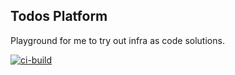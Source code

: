 ## Todos Platform

Playground for me to try out infra as code solutions.

[![ci-build](https://github.com/ssimmie/todos-platform/actions/workflows/push.yml/badge.svg)](https://github.com/ssimmie/todos-platform/actions/workflows/push.yml)
